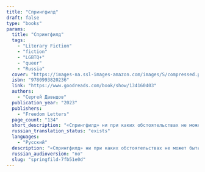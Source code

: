```yaml
---
title: "Спрингфилд"
draft: false
type: "books"
params:
  title: "Спрингфилд"
  tags:
    - "Literary Fiction"
    - "fiction"
    - "LGBTQ+"
    - "queer"
    - "Russia"
  cover: "https://images-na.ssl-images-amazon.com/images/S/compressed.photo.goodreads.com/books/1681933345i/134160403.jpg"
  isbn: "9780993820236"
  link: "https://www.goodreads.com/book/show/134160403"
  authors:
    - "Сергей Давыдов"
  publication_year: "2023"
  publishers:
    - "Freedom Letters"
  page_count: "134"
  short_description: "«Спрингфилд» ни при каких обстоятельствах не может быть издан в современной России, и не только из-за «неправильной» ориентации главного героя..."
  russian_translation_status: "exists"
  languages:
    - "Русский"
  description: "«Спрингфилд» ни при каких обстоятельствах не может быть издан в современной России, и не только из-за «неправильной» ориентации главного героя. Я нашёл этот роман по ссылке из фейсбука. Со словами «это посильнее «Эдички» разослал друзьям. Писателям обидны сравнения с другими, поэтому скажу так: это роман поколения. Поколения тридцатилетних, раздавленного российской действительностью, уничтожающего всё живое и непохожее на мейнстрим. Прочитать необходимо. Весь первый военный год я думал о создании свободного издательства. Прочитав «Спрингфилд», понял, что таким романам и таким авторам это издательство нужно. Если не Freedom Letters, то кто? С Сергеем был подписан договор номер 1. Именно с этой книги мы начинаем. Георгий Урушадзе"
  russian_audioversion: "no"
  slug: "springfild-7fb51e0d"
---
```

